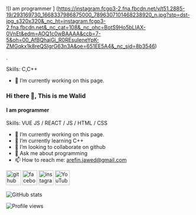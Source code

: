 ![I am programmer ] (https://instagram.fcgp3-2.fna.fbcdn.net/v/t51.2885-19/293169730_1668337986875000_7896307101468238920_n.jpg?stp=dst-jpg_s320x320&_nc_ht=instagram.fcgp3-2.fna.fbcdn.net&_nc_cat=108&_nc_ohc=BotS9Ho5bLIAX-0VnEt&edm=AOQ1c0wBAAAA&ccb=7-5&oh=00_AfBQhajGi_R0REsuIeneYpK-ZMGqkx1k8reQSIgrG63n3A&oe=651EE5A4&_nc_sid=8b3546)

.

Skills: C,C++

- 🔭 I’m currently working on this page. 







### Hi there 👋, This is me Walid
#### I am programmer 



Skills: VUE JS / REACT / JS / HTML / CSS

- 🔭 I’m currently working on this page. 
- 🌱 I’m currently learning C++ 
- 👯 I’m looking to collaborate on github 
- 💬 Ask me about programming  
- 📫 How to reach me: arefin.jawed@gmail.com 


[<img src='https://cdn.jsdelivr.net/npm/simple-icons@3.0.1/icons/github.svg' alt='github' height='40'>](https://github.com/Arefin-Jawad-Walid)  [<img src='https://cdn.jsdelivr.net/npm/simple-icons@3.0.1/icons/facebook.svg' alt='facebook' height='40'>](https://www.facebook.com/arefin.jawed.3)  [<img src='https://cdn.jsdelivr.net/npm/simple-icons@3.0.1/icons/instagram.svg' alt='instagram' height='40'>](https://www.instagram.com/arefin_jawed//)  [<img src='https://cdn.jsdelivr.net/npm/simple-icons@3.0.1/icons/youtube.svg' alt='YouTube' height='40'>](https://www.youtube.com/channel/channel/UCNkwzmDGfYMLmX4wZ-XCJNg)  

![GitHub stats](https://github-readme-stats.vercel.app/api?username=Arefin-Jawad-Walid&show_icons=true)  

![Profile views](https://gpvc.arturio.dev/Arefin-Jawad-Walid)  
